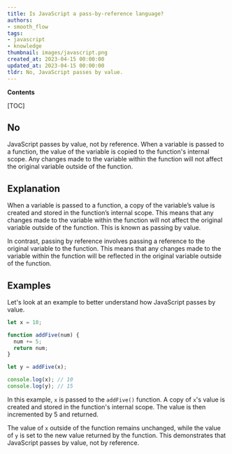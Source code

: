 ```yaml
---
title: Is JavaScript a pass-by-reference language?
authors:
- smooth_flow
tags:
- javascript
- knowledge
thumbnail: images/javascript.png
created_at: 2023-04-15 00:00:00
updated_at: 2023-04-15 00:00:00
tldr: No, JavaScript passes by value.
---
```


**Contents**

[TOC]

## No

JavaScript passes by value, not by reference. When a variable is passed to a function, the value of the variable is copied to the function's internal scope. Any changes made to the variable within the function will not affect the original variable outside of the function.

## Explanation

When a variable is passed to a function, a copy of the variable’s value is created and stored in the function’s internal scope. This means that any changes made to the variable within the function will not affect the original variable outside of the function. This is known as passing by value.

In contrast, passing by reference involves passing a reference to the original variable to the function. This means that any changes made to the variable within the function will be reflected in the original variable outside of the function.

## Examples

Let's look at an example to better understand how JavaScript passes by value.

```javascript
let x = 10;

function addFive(num) {
  num += 5;
  return num;
}

let y = addFive(x);

console.log(x); // 10
console.log(y); // 15
```

In this example, `x` is passed to the `addFive()` function. A copy of `x`'s value is created and stored in the function's internal scope. The value is then incremented by 5 and returned.

The value of `x` outside of the function remains unchanged, while the value of `y` is set to the new value returned by the function. This demonstrates that JavaScript passes by value, not by reference.
